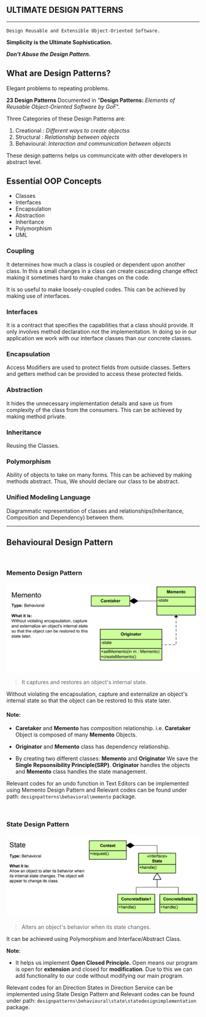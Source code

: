 ## ULTIMATE DESIGN PATTERNS
---
``` 
Design Reusable and Extensible Object-Oriented Software.
``` 

**Simplicity is the Ultimate Sophistication.**

***Don't Abuse the Design Pattern.***

## What are Design Patterns?

Elegant problems to repeating problems.

**23 Design Patterns** Documented in "**Design Patterns:** *Elements of Reusable Object-Oriented Software by GoF*".

Three Categories of these Design Patterns are:
1. Creational : *Different ways to create objectss*
2. Structural : *Relationship between objects*
3. Behavioural: *Interaction and communication between objects*

These design patterns helps us communcicate with other developers in abstract level.

## Essential OOP Concepts

- Classes 
- Interfaces
- Encapsulation
- Abstraction
- Inheritance 
- Polymorphism
- UML

### Coupling

It determines how much a class is coupled or dependent upon another class. In this a small changes in a class can create cascading change effect making it sometimes hard to make changes on the code.

It is so useful to make loosely-coupled codes. This can be achieved by making use of interfaces.

### Interfaces
It is a contract that specifies the capabilities that a class should provide. It only involves method declaration not the implementation. In doing so in our application we work with our interface classes than our concrete classes.

### Encapsulation
Access Modifiers are used to protect fields from outside classes. Setters and getters method can be provided to access these protected fields.

### Abstraction
It hides the unnecessary implementation details and save us from complexity of the class from the consumers. This can be achieved by making method private.

### Inheritance
Reusing the Classes.

### Polymorphism
Ability of objects to take on many forms. This can be achieved by making methods abstract. Thus, We should declare our class to be abstract.

### Unified Modeling Language
Diagrammatic representation of classes and relationships(Inheritance, Composition and Dependency) between them.

---

## Behavioural Design Pattern

<br>

### Memento Design Pattern

![Memento Design Pattern](assets/MementoUML.jpg)

> It captures and restores an object's internal state.

Without violating the encapsulation, capture and externalize an object's internal state so that the object can be restored to this state later.

#### Note:

- **Caretaker** and **Memento** has composition relationship. 
i.e. **Caretaker** Object is composed of many **Memento** Objects.

- **Originator** and **Memento** class has dependency relationship. 

- By creating two different classes: **Memento** and **Originator** We save the **Single Repsonsibility Principle(SRP)**. 
**Originator** handles the objects and **Memento** class handles the state management.

Relevant codes for an undo function in Text Editors can be implemented using Memento Design Pattern and Relevant codes can be found under path: `designpatterns\behavioral\memento` package.

<br>

### State Design Pattern

![State Design Pattern](assets/StateUML.jpg)

> Alters an object's behavior when its state changes.

It can be achieved using Polymorphism and Interface/Abstract Class.

**Note**:
- It helps us implement **Open Closed Principle.** Open means our program is open for **extension** and closed for **modification**. Due to this we can add functionality to our code without modifying our main program.

Relevant codes for an Direction States in Direction Service can be implemented using State Design Pattern and Relevant codes can be found under path: `designpatterns\behavioural\state\statedesignimplementation` package.